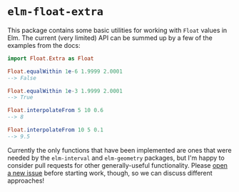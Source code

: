 # `elm-float-extra`

This package contains some basic utilities for working with `Float` values in
Elm. The current (very limited) API can be summed up by a few of the examples
from the docs:

```elm
import Float.Extra as Float

Float.equalWithin 1e-6 1.9999 2.0001
--> False

Float.equalWithin 1e-3 1.9999 2.0001
--> True

Float.interpolateFrom 5 10 0.6
--> 8

Float.interpolateFrom 10 5 0.1
--> 9.5
```

Currently the only functions that have been implemented are ones that were
needed by the `elm-interval` and `elm-geometry` packages, but I'm happy to
consider pull requests for other generally-useful functionality. Please
[open a new issue](https://github.com/ianmackenzie/elm-interval/issues) before
starting work, though, so we can discuss different approaches!
